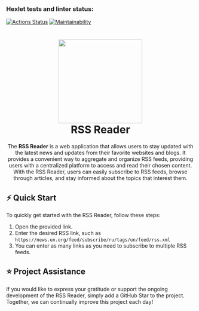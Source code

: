 ### Hexlet tests and linter status:
[![Actions Status](https://github.com/dosTequilas/frontend-project-lvl3/workflows/hexlet-check/badge.svg)](https://github.com/dosTequilas/frontend-project-lvl3/actions)
[![Maintainability](https://api.codeclimate.com/v1/badges/534c98b4272140f3e444/maintainability)](https://codeclimate.com/github/dosTequilas/frontend-project-lvl3/maintainability)



<h1 align="center">
  <img src="https://upload.wikimedia.org/wikipedia/en/thumb/4/43/Feed-icon.svg/256px-Feed-icon.svg.png" width="224px"/><br/>
  RSS Reader
</h1>

<p align="center">The <b>RSS Reader</b> is a web application that allows users to stay updated with the latest news and updates from their favorite websites and blogs. It provides a convenient way to aggregate and organize RSS feeds, providing users with a centralized platform to access and read their chosen content. With the RSS Reader, users can easily subscribe to RSS feeds, browse through articles, and stay informed about the topics that interest them.


## ⚡️ Quick Start
To quickly get started with the RSS Reader, follow these steps:
1. Open the provided link.
2. Enter the desired RSS link, such as ```https://news.un.org/feed/subscribe/ru/tags/un/feed/rss.xml```
3. You can enter as many links as you need to subscribe to multiple RSS feeds.



## ⭐️ Project Assistance
If you would like to express your gratitude or support the ongoing development of the RSS Reader, simply add a GitHub Star to the project. Together, we can continually improve this project each day! 